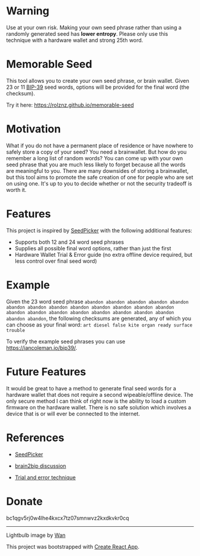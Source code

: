 # Warning

Use at your own risk. Making your own seed phrase rather than using a randomly generated seed has **lower entropy**. Please only use this technique with a hardware wallet and strong 25th word.

# Memorable Seed

This tool allows you to create your own seed phrase, or brain wallet. Given 23 or 11 [BIP-39](https://github.com/bitcoin/bips/blob/master/bip-0039/english.txt) seed words, options will be provided for the final word (the checksum).

Try it here: https://rolznz.github.io/memorable-seed

# Motivation

What if you do not have a permanent place of residence or have nowhere to safely store a copy of your seed? You need a brainwallet. But how do you remember a long list of random words? You can come up with your own seed phrase that you are much less likely to forget because all the words are meaningful to you. There are many downsides of storing a brainwallet, but this tool aims to promote the safe creation of one for people who are set on using one. It's up to you to decide whether or not the security tradeoff is worth it.

# Features

This project is inspired by [SeedPicker](https://github.com/merland/seedpicker) with the following additional features:

- Supports both 12 and 24 word seed phrases
- Supplies all possible final word options, rather than just the first
- Hardware Wallet Trial & Error guide (no extra offline device required, but less control over final seed word)

# Example

Given the 23 word seed phrase `abandon abandon abandon abandon abandon abandon abandon abandon abandon abandon abandon abandon abandon abandon abandon abandon abandon abandon abandon abandon abandon abandon abandon`, the following checksums are generated, any of which you can choose as your final word: `art diesel false kite organ ready surface trouble`

To verify the example seed phrases you can use https://iancoleman.io/bip39/.

# Future Features

It would be great to have a method to generate final seed words for a hardware wallet that does not require a second wipeable/offline device. The only secure method I can think of right now is the ability to load a custom firmware on the hardware wallet. There is no safe solution which involves a device that is or will ever be connected to the internet.

# References

- [SeedPicker](https://github.com/merland/seedpicker)

- [brain2bip discussion](https://bitcointalk.org/index.php?topic=3057171.0)

- [Trial and error technique](https://www.reddit.com/r/TREZOR/comments/9gkhj7/if_a_seed_is_entered_and_all_words_are_from_the/)

# Donate

bc1qgv5rj0w4lhe4kxcx7tz07smnwvz2kxdkvkr0cq

---

Lightbulb image by [Wan](https://www.rawpixel.com/wan)

This project was bootstrapped with [Create React App](https://github.com/facebook/create-react-app).
